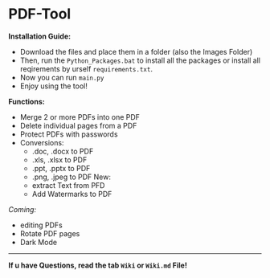 # PDF-Tool

**Installation Guide:**
  - Download the files and place them in a folder (also the Images Folder)
  - Then, run the `Python_Packages.bat` to install all the packages or install all reqirements by urself `requirements.txt`.
  - Now you can run `main.py`
  - Enjoy using the tool!
  

**Functions:**
  - Merge 2 or more PDFs into one PDF
  - Delete individual pages from a PDF
  - Protect PDFs with passwords
  - Conversions:
    - .doc, .docx to PDF
    - .xls, .xlsx to PDF
    - .ppt, .pptx to PDF
    - .png, .jpeg to PDF
  New:
    - extract Text from PFD
    - Add Watermarks to PDF

      
*Coming:*

- editing PDFs
- Rotate PDF pages
- Dark Mode

----------------------------------------------------

**If u have Questions, read the tab `Wiki` or `Wiki.md` File!**
